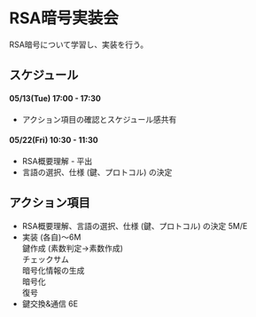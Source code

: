 # RSA暗号実装会
RSA暗号について学習し、実装を行う。

## スケジュール

#### 05/13(Tue) 17:00 - 17:30
* アクション項目の確認とスケジュール感共有

#### 05/22(Fri) 10:30 - 11:30
* RSA概要理解 - 平出
* 言語の選択、仕様 (鍵、プロトコル) の決定

## アクション項目
- RSA概要理解、言語の選択、仕様 (鍵、プロトコル) の決定 5M/E   
- 実装 (各自)〜6M   
鍵作成 (素数判定→素数作成)    
チェックサム    
暗号化情報の生成    
暗号化    
復号
- 鍵交換&通信 6E

